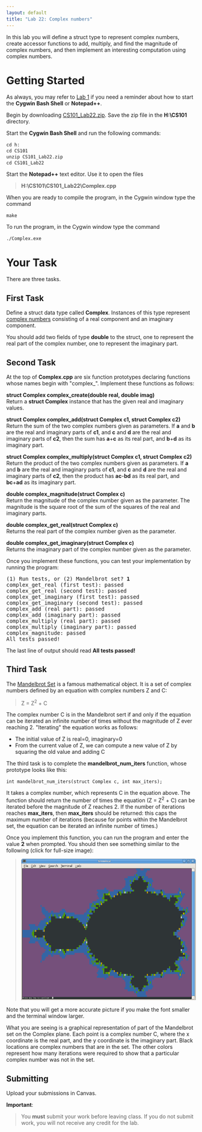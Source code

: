 ```yaml
---
layout: default
title: "Lab 22: Complex numbers"
---
```


In this lab you will define a struct type to represent complex numbers, create accessor functions to add, multiply, and find the magnitude of complex numbers, and then implement an interesting computation using complex numbers.

Getting Started
===============

As always, you may refer to [Lab 1](lab01.html) if you need a reminder about how to start the **Cygwin Bash Shell** or **Notepad++**.

Begin by downloading [CS101\_Lab22.zip](CS101_Lab22.zip). Save the zip file in the **H:\\CS101** directory.

Start the **Cygwin Bash Shell** and run the following commands:

    cd h:
    cd CS101
    unzip CS101_Lab22.zip
    cd CS101_Lab22

Start the **Notepad++** text editor. Use it to open the files

> **H:\\CS101\\CS101\_Lab22\\Complex.cpp**

When you are ready to compile the program, in the Cygwin window type the command

    make

To run the program, in the Cygwin window type the command

    ./Complex.exe

Your Task
=========

There are three tasks.

First Task
----------

Define a struct data type called **Complex**. Instances of this type represent [complex numbers](http://en.wikipedia.org/wiki/Complex_number) consisting of a real component and an imaginary component.

You should add two fields of type **double** to the struct, one to represent the real part of the complex number, one to represent the imaginary part.

Second Task
-----------

At the top of **Complex.cpp** are six function prototypes declaring functions whose names begin with "complex\_". Implement these functions as follows:

**struct Complex complex\_create(double real, double imag)**  
Return a **struct Complex** instance that has the given real and imaginary values.

**struct Complex complex\_add(struct Complex c1, struct Complex c2)**  
Return the sum of the two complex numbers given as parameters. If **a** and **b** are the real and imaginary parts of **c1**, and **c** and **d** are the real and imaginary parts of **c2**, then the sum has **a**+**c** as its real part, and **b**+**d** as its imaginary part.

**struct Complex complex\_multiply(struct Complex c1, struct Complex c2)**  
Return the product of the two complex numbers given as parameters. If **a** and **b** are the real and imaginary parts of **c1**, and **c** and **d** are the real and imaginary parts of **c2**, then the product has **ac**-**bd** as its real part, and **bc**+**ad** as its imaginary part.

**double complex\_magnitude(struct Complex c)**  
Return the magnitude of the complex number given as the parameter. The magnitude is the square root of the sum of the squares of the real and imaginary parts.

**double complex\_get\_real(struct Complex c)**  
Returns the real part of the complex number given as the parameter.

**double complex\_get\_imaginary(struct Complex c)**  
Returns the imaginary part of the complex number given as the parameter.

Once you implement these functions, you can test your implementation by running the program:

<pre>
(1) Run tests, or (2) Mandelbrot set? <b>1</b>
complex_get_real (first test): passed
complex_get_real (second test): passed
complex_get_imaginary (first test): passed
complex_get_imaginary (second test): passed
complex_add (real part): passed
complex_add (imaginary part): passed
complex_multiply (real part): passed
complex_multiply (imaginary part): passed
complex_magnitude: passed
All tests passed!
</pre>

The last line of output should read **All tests passed!**

Third Task
----------

The [Mandelbrot Set](http://en.wikipedia.org/wiki/Mandelbrot_set) is a famous mathematical object. It is a set of complex numbers defined by an equation with complex numbers Z and C:

> Z = Z<sup>2</sup> + C

The complex number C is in the Mandelbrot sert if and only if the equation can be iterated an infinite number of times without the magnitude of Z ever reaching 2. "Iterating" the equation works as follows:

-   The initial value of Z is real=0, imaginary=0
-   From the current value of Z, we can compute a new value of Z by squaring the old value and adding C

The third task is to complete the **mandelbrot\_num\_iters** function, whose prototype looks like this:

    int mandelbrot_num_iters(struct Complex c, int max_iters);

It takes a complex number, which represents C in the equation above. The function should return the number of times the equation (Z = Z<sup>2</sup> + C) can be iterated before the magnitude of Z reaches 2. If the number of iterations reaches **max\_iters**, then **max\_iters** should be returned: this caps the maximum number of iterations (because for points within the Mandelbrot set, the equation can be iterated an infinite number of times.)

Once you implement this function, you can run the program and enter the value **2** when prompted. You should then see something similar to the following (click for full-size image):

> <a href="images/lab22/mandelbrot.png"><img style="width: 600px;" alt="Mandelbrot set" src="images/lab22/mandelbrot.png"></a>

Note that you will get a more accurate picture if you make the font smaller and the terminal window larger.

What you are seeing is a graphical representation of part of the Mandelbrot set on the Complex plane. Each point is a complex number C, where the x coordinate is the real part, and the y coordinate is the imaginary part. Black locations are complex numbers that are in the set. The other colors represent how many iterations were required to show that a particular complex number was not in the set.

Submitting
----------

Upload your submissions in Canvas.

**Important**:

> You **must** submit your work before leaving class. If you do not submit work, you will not receive any credit for the lab.
